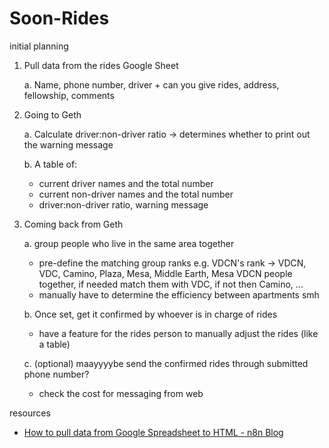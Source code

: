 # Soon-Rides

initial planning

1. Pull data from the rides Google Sheet
    
    a. Name, phone number, driver + can you give rides, address, fellowship, comments
    
2. Going to Geth
    
    a. Calculate driver:non-driver ratio → determines whether to print out the warning message
    
    b. A table of:
    - current driver names and the total number
    - current non-driver names and the total number
    - driver:non-driver ratio, warning message
    
3. Coming back from Geth
   
    a. group people who live in the same area together
    - pre-define the matching group ranks
      e.g. VDCN's rank -> VDCN, VDC, Camino, Plaza, Mesa, Middle Earth, Mesa
      VDCN people together, if needed match them with VDC, if not then Camino, ...
    - manually have to determine the efficiency between apartments smh
   
    b. Once set, get it confirmed by whoever is in charge of rides
    - have a feature for the rides person to manually adjust the rides (like a table)
   
    c. (optional) maayyyybe send the confirmed rides through submitted phone number?
    - check the cost for messaging from web
    
resources

- [How to pull data from Google Spreadsheet to HTML - n8n Blog](https://blog.n8n.io/pull-data-from-google-spreadsheet-to-html/)
